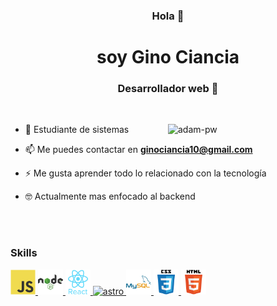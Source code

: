 <h3 align="center">Hola 👋</h1>
<h1 align="center">soy Gino Ciancia</h1>
<h3 align="center">Desarrollador web 🌟</h3>

<br>

<p><img align="right"  width="50%" src="https://github.com/Adam-pw/Adam-pw/blob/main/animation_500_kxa883sd.gif" alt="adam-pw" /></p>

- 🌱 Estudiante de sistemas

- 📫 Me puedes contactar en **ginociancia10@gmail.com**

- ⚡ Me gusta aprender todo lo relacionado con la tecnología

- 🤓 Actualmente mas enfocado al backend

<br>
<!-- <h3 align="left">Linkedin:</h3>
<p align="left">
  <a href="www.linkedin.com/in/gino-ciancia" target="blank"><img align="center"
      src="https://raw.githubusercontent.com/rahuldkjain/github-profile-readme-generator/master/src/images/icons/Social/linked-in-alt.svg"
      alt="gino ciancia" height="30" width="40" /></a>
</p> -->

<br>

<h3 align="left">Skills</h3>
<p align="left"> 
  <!--   js -->
  <a href="https://developer.mozilla.org/en-US/docs/Web/JavaScript" target="_blank"
    rel="noreferrer"> <img
      src="https://raw.githubusercontent.com/devicons/devicon/master/icons/javascript/javascript-original.svg"
      alt="javascript" width="40" height="40" /> 
  </a> 
  <!--   node -->
  <a href="https://nodejs.org" target="_blank" rel="noreferrer"> <img
      src="https://raw.githubusercontent.com/devicons/devicon/master/icons/nodejs/nodejs-original-wordmark.svg"
      alt="nodejs" width="40" height="40" /> 
  </a> 
  <!-- react -->
  <a href="https://reactjs.org/" target="_blank" rel="noreferrer"> <img
      src="https://raw.githubusercontent.com/devicons/devicon/master/icons/react/react-original-wordmark.svg"
      alt="react" width="40" height="40" /> 
  </a> 
  <!--astro -->
 <a href="https://astro.build/" target="_blank" rel="noreferrer"> <img
      src="https://www.svgrepo.com/download/373446/astro.svg"
      alt="astro" width="40" height="40" /> 
  </a> 
  <!--   mysql -->
  <a href="https://www.mysql.com/" target="_blank" rel="noreferrer"> <img
      src="https://raw.githubusercontent.com/devicons/devicon/master/icons/mysql/mysql-original-wordmark.svg"
      alt="mysql" width="40" height="40" /> 
  </a> 
<!--   css -->
  <a href="https://www.w3schools.com/css/" target="_blank"
    rel="noreferrer"> <img
      src="https://raw.githubusercontent.com/devicons/devicon/master/icons/css3/css3-original-wordmark.svg" alt="css3"
      width="40" height="40" /> 
  </a> 
<!--   html -->
  <a href="https://www.w3.org/html/" target="_blank" rel="noreferrer"> <img
      src="https://raw.githubusercontent.com/devicons/devicon/master/icons/html5/html5-original-wordmark.svg"
      alt="html5" width="40" height="40" /> 
  </a> 








 
</p>
<!-- template sacado de https://github.com/durgeshsamariya/awesome-github-profile-readme-templates/blob/master/templates/Adam-pw.md -->
